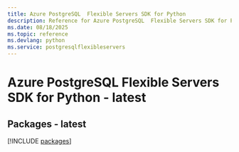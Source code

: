 ```yaml
---
title: Azure PostgreSQL  Flexible Servers SDK for Python
description: Reference for Azure PostgreSQL  Flexible Servers SDK for Python
ms.date: 08/18/2025
ms.topic: reference
ms.devlang: python
ms.service: postgresqlflexibleservers
---
```

# Azure PostgreSQL  Flexible Servers SDK for Python - latest
## Packages - latest
[!INCLUDE [packages](postgresql--flexible-servers-index.md)]